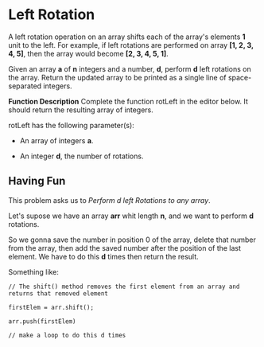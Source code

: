 # Left Rotation
A left rotation operation on an array shifts each of the array's elements **1** unit to the left. For example, if left rotations are performed on array **[1, 2, 3, 4, 5]**, then the array would become **[2, 3, 4, 5, 1]**.

Given an array **a** of **n** integers and a number, **d**, perform **d** left rotations on the array. Return the updated array to be printed as a single line of space-separated integers.

**Function Description**
Complete the function rotLeft in the editor below. It should return the resulting array of integers.

rotLeft has the following parameter(s):

* An array of integers **a**.

* An integer **d**, the number of rotations.

## Having Fun

This problem asks us to *Perform d left Rotations to any array*.

Let's supose we have an array **arr** whit length **n**, and we want to perform **d** rotations.

So we gonna save the number in position 0 of the array, delete that number from the array, then add the saved number after the position of the last element.
We have to do this **d** times then return the result.

Something like:

```
// The shift() method removes the first element from an array and returns that removed element

firstElem = arr.shift();

arr.push(firstElem)

// make a loop to do this d times

```